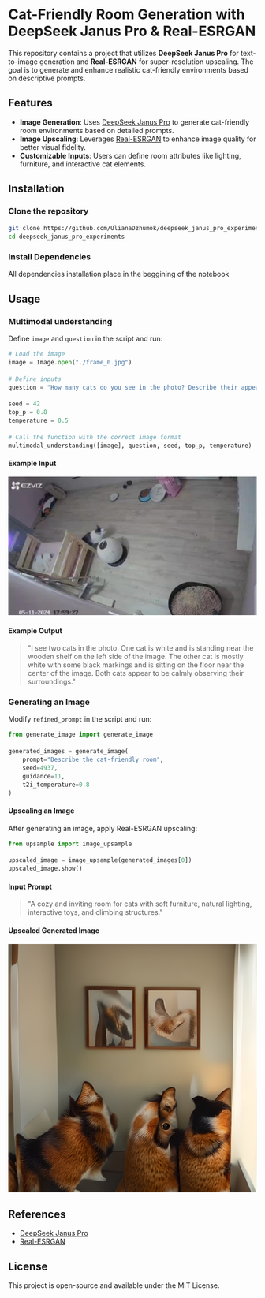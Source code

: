 # Cat-Friendly Room Generation with DeepSeek Janus Pro & Real-ESRGAN

This repository contains a project that utilizes **DeepSeek Janus Pro** for text-to-image generation and **Real-ESRGAN** for super-resolution upscaling. The goal is to generate and enhance realistic cat-friendly environments based on descriptive prompts.

## Features
- **Image Generation**: Uses [DeepSeek Janus Pro](https://github.com/deepseek-ai/Janus) to generate cat-friendly room environments based on detailed prompts.
- **Image Upscaling**: Leverages [Real-ESRGAN](https://github.com/xinntao/Real-ESRGAN/tree/master) to enhance image quality for better visual fidelity.
- **Customizable Inputs**: Users can define room attributes like lighting, furniture, and interactive cat elements.

## Installation
### Clone the repository
```bash
git clone https://github.com/UlianaDzhumok/deepseek_janus_pro_experiments.git
cd deepseek_janus_pro_experiments
```

### Install Dependencies
All dependencies installation place in the beggining of the notebook

## Usage
### Multimodal understanding
Define `image` and `question` in the script and run:
```python
# Load the image
image = Image.open("./frame_0.jpg")

# Define inputs
question = "How many cats do you see in the photo? Describe their appearance and behaviour."

seed = 42
top_p = 0.8
temperature = 0.5

# Call the function with the correct image format
multimodal_understanding([image], question, seed, top_p, temperature)
```
#### Example Input
![Cat_photo](frame_0.jpg)
#### Example Output
> "I see two cats in the photo. One cat is white and is standing near the wooden shelf on the left side of the image. 
The other cat is mostly white with some black markings and is sitting on the floor near the center of the image. 
Both cats appear to be calmly observing their surroundings."


### Generating an Image
Modify `refined_prompt` in the script and run:
```python
from generate_image import generate_image

generated_images = generate_image(
    prompt="Describe the cat-friendly room",
    seed=4937,
    guidance=11,
    t2i_temperature=0.8
)
```

#### Upscaling an Image
After generating an image, apply Real-ESRGAN upscaling:
```python
from upsample import image_upsample

upscaled_image = image_upsample(generated_images[0])
upscaled_image.show()
```

#### Input Prompt
> "A cozy and inviting room for cats with soft furniture, natural lighting, interactive toys, and climbing structures."

#### Upscaled Generated Image
![Upscaled Cat Room](ideal_cat_room.png)

## References
- [DeepSeek Janus Pro](https://github.com/deepseek-ai/Janus)
- [Real-ESRGAN](https://github.com/xinntao/Real-ESRGAN/tree/master)

## License
This project is open-source and available under the MIT License.
